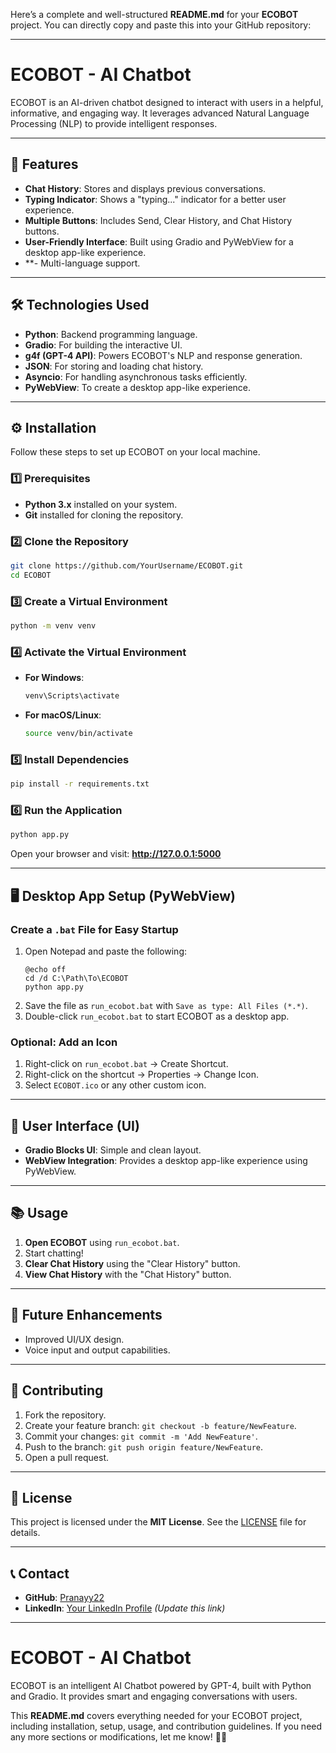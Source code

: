Here’s a complete and well-structured **README.md** for your **ECOBOT** project. You can directly copy and paste this into your GitHub repository:

---

# ECOBOT - AI Chatbot

ECOBOT is an AI-driven chatbot designed to interact with users in a helpful, informative, and engaging way. It leverages advanced Natural Language Processing (NLP) to provide intelligent responses.

---

## 🚀 Features

- **Chat History**: Stores and displays previous conversations.
- **Typing Indicator**: Shows a "typing..." indicator for a better user experience.
- **Multiple Buttons**: Includes Send, Clear History, and Chat History buttons.
- **User-Friendly Interface**: Built using Gradio and PyWebView for a desktop app-like experience.
- **- Multi-language support.

---

## 🛠️ Technologies Used

- **Python**: Backend programming language.
- **Gradio**: For building the interactive UI.
- **g4f (GPT-4 API)**: Powers ECOBOT's NLP and response generation.
- **JSON**: For storing and loading chat history.
- **Asyncio**: For handling asynchronous tasks efficiently.
- **PyWebView**: To create a desktop app-like experience.

---

## ⚙️ Installation

Follow these steps to set up ECOBOT on your local machine.

### 1️⃣ Prerequisites
- **Python 3.x** installed on your system.
- **Git** installed for cloning the repository.

### 2️⃣ Clone the Repository
```bash
git clone https://github.com/YourUsername/ECOBOT.git
cd ECOBOT
```

### 3️⃣ Create a Virtual Environment
```bash
python -m venv venv
```

### 4️⃣ Activate the Virtual Environment
- **For Windows**:
    ```bash
    venv\Scripts\activate
    ```
- **For macOS/Linux**:
    ```bash
    source venv/bin/activate
    ```

### 5️⃣ Install Dependencies
```bash
pip install -r requirements.txt
```

### 6️⃣ Run the Application
```bash
python app.py
```

Open your browser and visit: **http://127.0.0.1:5000**

---

## 🖥️ Desktop App Setup (PyWebView)

### Create a `.bat` File for Easy Startup
1. Open Notepad and paste the following:
    ```batch
    @echo off
    cd /d C:\Path\To\ECOBOT
    python app.py
    ```
2. Save the file as `run_ecobot.bat` with `Save as type: All Files (*.*)`.
3. Double-click `run_ecobot.bat` to start ECOBOT as a desktop app.

### Optional: Add an Icon
1. Right-click on `run_ecobot.bat` → Create Shortcut.
2. Right-click on the shortcut → Properties → Change Icon.
3. Select `ECOBOT.ico` or any other custom icon.

---

## 🎨 User Interface (UI)

- **Gradio Blocks UI**: Simple and clean layout.
- **WebView Integration**: Provides a desktop app-like experience using PyWebView.

---

## 📚 Usage

1. **Open ECOBOT** using `run_ecobot.bat`.
2. Start chatting!
3. **Clear Chat History** using the "Clear History" button.
4. **View Chat History** with the "Chat History" button.

---

## 🚧 Future Enhancements
- Improved UI/UX design.
- Voice input and output capabilities.


---

## 🤝 Contributing

1. Fork the repository.
2. Create your feature branch: `git checkout -b feature/NewFeature`.
3. Commit your changes: `git commit -m 'Add NewFeature'`.
4. Push to the branch: `git push origin feature/NewFeature`.
5. Open a pull request.

---

## 📄 License

This project is licensed under the **MIT License**. See the [LICENSE](LICENSE) file for details.

---

## 📞 Contact

- **GitHub**: [Pranayy22](https://github.com/Pranayy22)
- **LinkedIn**: [Your LinkedIn Profile](https://www.linkedin.com/in/YourProfile) *(Update this link)*

---
# ECOBOT - AI Chatbot  
ECOBOT is an intelligent AI Chatbot powered by GPT-4, built with Python and Gradio. It provides smart and engaging conversations with users.


This **README.md** covers everything needed for your ECOBOT project, including installation, setup, usage, and contribution guidelines. If you need any more sections or modifications, let me know! 🚀😃
